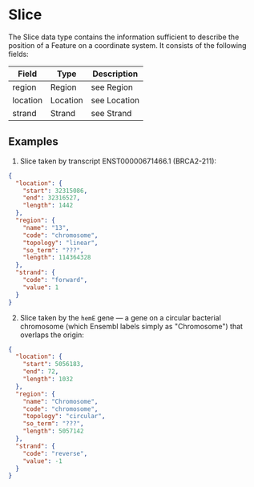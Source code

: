 # Slice

The Slice data type contains the information sufficient to describe the position of a Feature on a coordinate system. It consists of the following fields:

| Field     | Type     | Description |
|-------    |----------|-------------|
| region    | Region   | see Region
| location  | Location | see Location
| strand    | Strand   | see Strand

## Examples

1. Slice taken by transcript ENST00000671466.1 (BRCA2-211):

```json
{
  "location": {
    "start": 32315086,
    "end": 32316527,
    "length": 1442
  },
  "region": {
    "name": "13",
    "code": "chromosome",
    "topology": "linear",
    "so_term": "???",
    "length": 114364328
  },
  "strand": {
    "code": "forward",
    "value": 1
  }
}
```

2. Slice taken by the `hemE` gene — a gene on a circular bacterial chromosome (which Ensembl labels simply as "Chromosome") that overlaps the origin:

```json
{
  "location": {
    "start": 5056183,
    "end": 72,
    "length": 1032
  },
  "region": {
    "name": "Chromosome",
    "code": "chromosome",
    "topology": "circular",
    "so_term": "???",
    "length": 5057142
  },
  "strand": {
    "code": "reverse",
    "value": -1
  }
}
```
